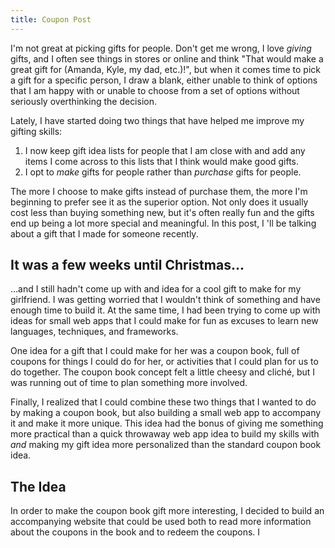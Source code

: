 ```yaml
---
title: Coupon Post
---
```


I'm not great at picking gifts for people.
Don't get me wrong, I love _giving_ gifts,
and I often see things in stores or online and think
"That would make a great gift for (Amanda, Kyle, my dad, etc.)!",
but when it comes time to pick a gift for a specific person,
I draw a blank, either unable to think of options that I am happy with
or unable to choose from a set of options without seriously overthinking
the decision.

Lately, I have started doing two things that have helped me improve my
gifting skills:
1. I now keep gift idea lists for people that I am close with and add any items
I come across to this lists that I think would make good gifts.
2. I opt to _make_ gifts for people rather than _purchase_ gifts for people.

The more I choose to make gifts instead of purchase them,
the more I'm beginning to prefer see it as the superior option.
Not only does it usually cost less than buying something new,
but it's often really fun and the gifts end up being a lot more special and
meaningful.
In this post,
I 'll be talking about a gift that I made for someone recently.

## It was a few weeks until Christmas...
...and I still hadn't come up with and idea for a cool gift to make for
my girlfriend.
I was getting worried that I wouldn't think of something and have enough
time to build it.
At the same time, I had been trying to come up with ideas for small web apps
that I could make for fun as excuses to learn new languages, techniques, and
frameworks.

One idea for a gift that I could make for her was a coupon book,
full of coupons for things I could do for her,
or activities that I could plan for us to do together.
The coupon book concept felt a little cheesy and cliché,
but I was running out of time to plan something more involved.

Finally, I realized that I could combine these two things that I wanted to do
by making a coupon book, but also building a small web app to accompany it and
make it more unique.
This idea had the bonus of giving me something more practical than a quick
throwaway web app idea to build my skills with _and_ making my gift idea more
personalized than the standard coupon book idea.

## The Idea
In order to make the coupon book gift more interesting,
I decided to build an accompanying website that could be used both to read more
information about the coupons in the book and to redeem the coupons.
I 
